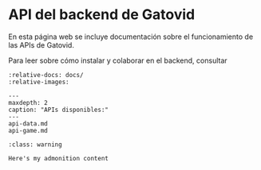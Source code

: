 # API del backend de Gatovid

En esta página web se incluye documentación sobre el funcionamiento de las APIs
de Gatovid.

Para leer sobre cómo instalar y colaborar en el backend, consultar

```{include} ../README.md
:relative-docs: docs/
:relative-images:
```

```{toctree}
---
maxdepth: 2
caption: "APIs disponibles:"
---
api-data.md
api-game.md
```

```{admonition} Here's my title
:class: warning

Here's my admonition content
```
